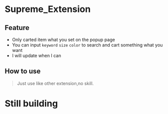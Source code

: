 # Supreme_Extension

## Feature
- Only carted item what you set on the popup page
- You can input `keyword` `size` `color` to search and cart something what you want
- I will update when I can

## How to use
> Just use like other extension,no skill.

# Still building